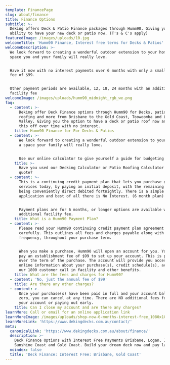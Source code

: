```yaml
---
template: FinancePage
slug: about/finance
title: Finance Options
subtitle: >-
  Deking offers Deck & Patio Finance packages through Humm90. Giving you the
  ability to have your new deck or patio now. (T's & C's apply)
featuredImage: /images/uploads/10.jpg
welcomeTitle: 'Humm90 Finance, Interest free terms for Decks & Patios'
welcomeDescription: >-
  We look forward to creating a wonderful outdoor extension to your home and a
  space you and your family will really love.


  Have it now with no interest payments over 6 months with only a small set up
  fee of $99.


  Other payment periods are available, 12, 18, 24 months with an additional
  facility fee
welcomeImage: /images/uploads/humm90_midnight_rgb_we.png
faq:
  - content: >-
      Deking offer Deck Finance options through Humm90 for Decks, patios, patio
      roofing and more from Brisbane to the Gold Coast, Toowoomba and Lockyer
      Valley. Giving you the option to have a deck or patio roof now and pay
      this off over time with no interest.
    title: Humm90 Finance for For Decks & Patios
  - content: >-
      We look forward to creating a wonderful outdoor extension to your home and
      a space your family will really love.


      Use our online calculator to give yourself a guide for budgeting purposes.
    title: >-
      Have you used our Decking Calculator or Patio Roofing Calculator to get a
      quote?
  - content: >-
      This is a continuing credit payment plan that lets you purchase goods or
      services today, by paying an initial deposit, with the remaining balance
      being conveniently direct debited fortnightly. There is a simple
      application and best of all there is No Interest. (6 month plan)


      Payment plans are for 6 months, or longer options are available with an
      additional facility fee.
    title: What is a Humm90 Payment Plan?
  - content: >-
      Please read your Humm90 continuing credit payment plan agreement
      carefully. This outlines all fees and charges payable along with their
      frequency, throughout your purchase term.


      When you make a purchase, Humm90 will open an account for you. You will
      pay an establishment fee of $99 to set up your account. This is payable
      over the term of the purchase. The account will provide you access to
      online information about your purchase(s), credit schedule(s), access to
      our 1800 customer call in facility and other benefits.
    title: What are the fees and charges for Humm90?
  - content: 'No, just the annual fee of $99'
    title: Are there any other charges?
  - content: >-
      Once your purchase(s) have been paid in full and your account balance is
      zero, you can cancel at any time. There are NO additional fees for closing
      your account or paying out early.
    title: Can I close my account and are there any charges?
learnMore: Call or email for an online application link
learnMoreImage: /images/uploads/shop-now-6-months-interest-free_1080x1080_dust.png
learnMoreLink: 'https://www.dekingdecks.com.au/contact/'
meta:
  canonicalLink: 'https://www.dekingdecks.com.au/about/finance/'
  description: >-
    Deck Finance Options with Interest Free Payments Brisbane, Logan, Ipswich,
    Sunshine Coast and Gold Coast. Build your dream deck now and pay later.
  noindex: false
  title: 'Deck Finance: Interest Free: Brisbane, Gold Coast'
---
```


